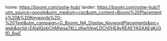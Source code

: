 home: https://boomi.com/ootw-hub/
lander: https://boomi.com/ootw-hub/?utm_source=google&utm_medium=cpc&utm_content=Boomi%20Placements%20&%20Keywords%20-%20Text&utm_campaign=G_Boomi_NA_Display_KeywordPlacements&src=web&gclid=EAIaIQobChMIwsa74LLz6wIVkwLDCh0HEAyREAEYASAAEgKcGfD_BwE

